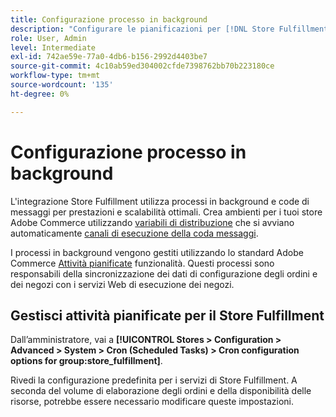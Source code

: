 ```yaml
---
title: Configurazione processo in background
description: "Configurare le pianificazioni per [!DNL Store Fulfillment] processi in background utilizzati per sincronizzare i dati con i servizi di evasione."
role: User, Admin
level: Intermediate
exl-id: 742ae59e-77a0-4db6-b156-2992d4403be7
source-git-commit: 4c10ab59ed304002cfde7398762bb70b223180ce
workflow-type: tm+mt
source-wordcount: '135'
ht-degree: 0%

---
```



# Configurazione processo in background

L&#39;integrazione Store Fulfillment utilizza processi in background e code di messaggi per prestazioni e scalabilità ottimali. Crea ambienti per i tuoi store Adobe Commerce utilizzando [variabili di distribuzione](https://devdocs.magento.com/cloud/env/variables-deploy.html#cron_consumers_runner) che si avviano automaticamente [canali di esecuzione della coda messaggi](https://devdocs.magento.com/guides/v2.4/config-guide/mq/rabbitmq-overview.html).

I processi in background vengono gestiti utilizzando lo standard Adobe Commerce [Attività pianificate](https://docs.magento.com/user-guide/system/cron.html) funzionalità. Questi processi sono responsabili della sincronizzazione dei dati di configurazione degli ordini e dei negozi con i servizi Web di esecuzione dei negozi.

## Gestisci attività pianificate per il Store Fulfillment

Dall’amministratore, vai a **[!UICONTROL Stores > Configuration > Advanced > System > Cron (Scheduled Tasks) > Cron configuration options for group:store_fulfillment]**.

Rivedi la configurazione predefinita per i servizi di Store Fulfillment. A seconda del volume di elaborazione degli ordini e della disponibilità delle risorse, potrebbe essere necessario modificare queste impostazioni.

